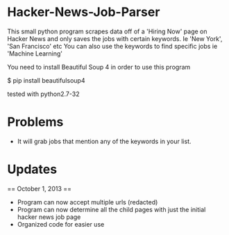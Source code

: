 Hacker-News-Job-Parser
======================

This small python program scrapes data off of a 'Hiring Now' page on Hacker News and only saves the jobs with certain keywords. Ie 'New York', 'San Francisco' etc
You can also use the keywords to find specific jobs ie 'Machine Learning'

You need to install Beautiful Soup 4 in order to use this program

$ pip install beautifulsoup4

tested with python2.7-32


Problems
========

- It will grab jobs that mention any of the keywords in your list.


Updates
=======

== October 1, 2013 ==
- Program can now accept multiple urls (redacted)
- Program can now determine all the child pages with just the initial hacker news job page
- Organized code for easier use
